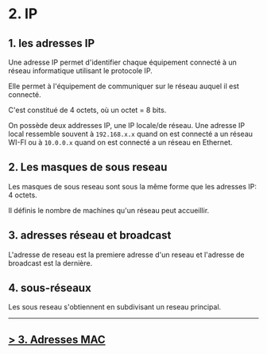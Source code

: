 # 2. IP

## 1. les adresses IP

Une adresse IP permet d'identifier chaque équipement connecté à un réseau informatique
utilisant le protocole IP.

Elle permet à l'équipement de communiquer sur le réseau auquel il est connecté.

C'est constitué de 4 octets, où un octet = 8 bits.

On possède deux addresses IP, une IP locale/de réseau.
Une adresse IP local ressemble souvent à `192.168.x.x` quand on est connecté a un réseau WI-FI ou à `10.0.0.x` quand on est connecté a un réseau en Ethernet.

## 2. Les masques de sous reseau

Les masques de sous reseau sont sous la même forme que les adresses IP: 4 octets.

Il définis le nombre de machines qu'un réseau peut accueillir.

## 3. adresses réseau et broadcast

L'adresse de reseau est la premiere adresse d'un reseau et l'adresse de broadcast est la dernière.

## 4. sous-réseaux

Les sous reseau s'obtiennent en subdivisant un reseau principal.

---

## [> 3. Adresses MAC](./3-adresses-mac.md)
